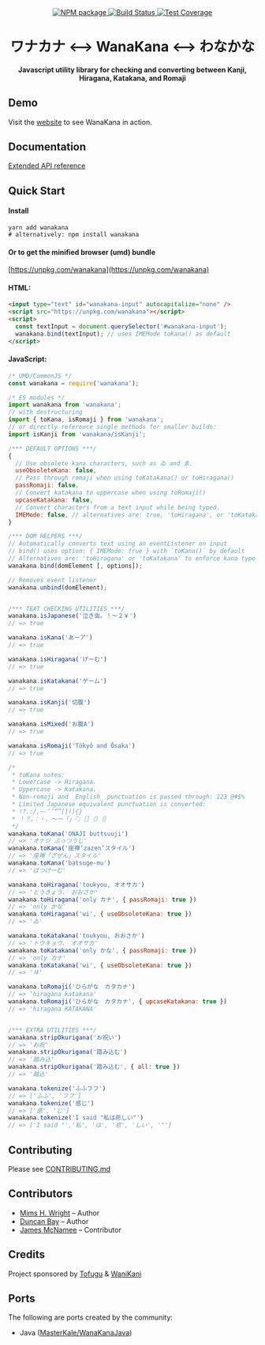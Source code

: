 <div align="center">
  <!-- Npm Version -->
  <a href="https://www.npmjs.com/package/wanakana">
    <img src="https://img.shields.io/npm/v/wanakana.svg" alt="NPM package" />
  </a>
  <!-- Build Status -->
  <a href="https://travis-ci.org/WaniKani/WanaKana">
    <img src="https://img.shields.io/travis/WaniKani/WanaKana.svg" alt="Build Status" />
  </a>
  <!-- Test Coverage -->
  <a href="https://coveralls.io/github/WaniKani/WanaKana">
    <img src="https://img.shields.io/coveralls/WaniKani/WanaKana.svg" alt="Test Coverage" />
  </a>
</div>

<div align="center">
<h1>ワナカナ &lt;--&gt; WanaKana &lt;--&gt; わなかな</h1>
<h4>Javascript utility library for checking and converting between Kanji, Hiragana, Katakana, and Romaji</h4>
</div>

## Demo
Visit the [website](http://www.wanakana.com) to see WanaKana in action.

## Documentation
[Extended API reference](http://www.wanakana.com/docs/global.html)

## Quick Start
#### Install
```shell
yarn add wanakana
# alternatively: npm install wanakana
```
#### Or to get the minified browser (umd) bundle
[https://unpkg.com/wanakana](https://unpkg.com/wanakana)

#### HTML:
```html
<input type="text" id="wanakana-input" autocapitalize="none" />
<script src="https://unpkg.com/wanakana"></script>
<script>
  const textInput = document.querySelector('#wanakana-input');
  wanakana.bind(textInput); // uses IMEMode toKana() as default
</script>
```

#### JavaScript:
```javascript
/* UMD/CommonJS */
const wanakana = require('wanakana');

/* ES modules */
import wanakana from 'wanakana';
// with destructuring
import { toKana, isRomaji } from 'wanakana';
// or directly reference single methods for smaller builds:
import isKanji from 'wanakana/isKanji';

/*** DEFAULT OPTIONS ***/
{
  // Use obsolete kana characters, such as ゐ and ゑ.
  useObsoleteKana: false,
  // Pass through romaji when using toKatakana() or toHiragana()
  passRomaji: false,
  // Convert katakana to uppercase when using toRomaji()
  upcaseKatakana: false,
  // Convert characters from a text input while being typed.
  IMEMode: false, // alternatives are: true, 'toHiragana', or 'toKatakana'
}

/*** DOM HELPERS ***/
// Automatically converts text using an eventListener on input
// bind() uses option: { IMEMode: true } with `toKana()` by default
// Alternatives are: 'toHiragana' or 'toKatakana' to enforce kana type
wanakana.bind(domElement [, options]);

// Removes event listener
wanakana.unbind(domElement);


/*** TEXT CHECKING UTILITIES ***/
wanakana.isJapanese('泣き虫。！〜２￥')
// => true

wanakana.isKana('あーア')
// => true

wanakana.isHiragana('げーむ')
// => true

wanakana.isKatakana('ゲーム')
// => true

wanakana.isKanji('切腹')
// => true

wanakana.isMixed('お腹A')
// => true

wanakana.isRomaji('Tōkyō and Ōsaka')
// => true

/*
 * toKana notes:
 * Lowercase -> Hiragana.
 * Uppercase -> Katakana.
 * Non-romaji and _English_ punctuation is passed through: 123 @#$%
 * Limited Japanese equivalent punctuation is converted:
 * !?.:/,~-‘’“”[](){}
 * ！？。：・、〜ー「」『』［］（）｛｝
 */
wanakana.toKana('ONAJI buttsuuji')
// => 'オナジ ぶっつうじ'
wanakana.toKana('座禅‘zazen’スタイル')
// => '座禅「ざぜん」スタイル'
wanakana.toKana('batsuge-mu')
// => 'ばつげーむ'

wanakana.toHiragana('toukyou, オオサカ')
// => 'とうきょう、　おおさか'
wanakana.toHiragana('only カナ', { passRomaji: true })
// => 'only かな'
wanakana.toHiragana('wi', { useObsoleteKana: true })
// => 'ゐ'

wanakana.toKatakana('toukyou, おおさか')
// => 'トウキョウ、　オオサカ'
wanakana.toKatakana('only かな', { passRomaji: true })
// => 'only カナ'
wanakana.toKatakana('wi', { useObsoleteKana: true })
// => 'ヰ'

wanakana.toRomaji('ひらがな　カタカナ')
// => 'hiragana katakana'
wanakana.toRomaji('ひらがな　カタカナ', { upcaseKatakana: true })
// => 'hiragana KATAKANA'


/*** EXTRA UTILITIES ***/
wanakana.stripOkurigana('お祝い')
// => 'お祝'
wanakana.stripOkurigana('踏み込む')
// => '踏み込'
wanakana.stripOkurigana('踏み込む', { all: true })
// => '踏込'

wanakana.tokenize('ふふフフ')
// => ['ふふ', 'フフ']
wanakana.tokenize('感じ')
// => ['感', 'じ']
wanakana.tokenize('I said "私は悲しい"')
// => ['I said "','私', 'は', '悲', 'しい', '"']
```

## Contributing
Please see [CONTRIBUTING.md](CONTRIBUTING.md)

## Contributors
- [Mims H. Wright](https://github.com/mimshwright) – Author
- [Duncan Bay](https://github.com/DJTB) – Author
- [James McNamee](https://github.com/dotfold) – Contributor

## Credits
Project sponsored by [Tofugu](http://www.tofugu.com) & [WaniKani](http://www.wanikani.com)

## Ports
  The following are ports created by the community:
  - Java ([MasterKale/WanaKanaJava](https://github.com/MasterKale/WanaKanaJava))
